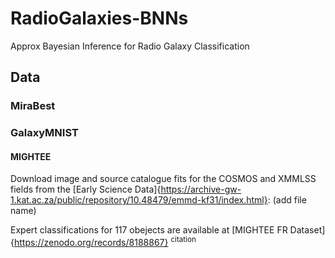 # RadioGalaxies-BNNs
Approx Bayesian Inference for Radio Galaxy Classification


## Data 

### MiraBest
### GalaxyMNIST
#### MIGHTEE
Download image and source catalogue fits for the COSMOS and XMMLSS fields from the [Early Science Data]{https://archive-gw-1.kat.ac.za/public/repository/10.48479/emmd-kf31/index.html}:
(add file name)

Expert classifications for 117 obejects are available at [MIGHTEE FR Dataset]{https://zenodo.org/records/8188867} <sup> citation </sup>

